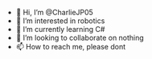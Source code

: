 - 👋 Hi, I’m @CharlieJP05
- 👀 I’m interested in robotics
- 🌱 I’m currently learning C#
- 💞️ I’m looking to collaborate on nothing
- 📫 How to reach me, please dont

<!---
CharlieJP05/CharlieJP05 is a ✨ special ✨ repository because its `README.md` (this file) appears on your GitHub profile.
You can click the Preview link to take a look at your changes.
--->
